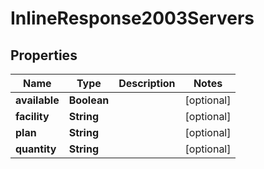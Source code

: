 
# InlineResponse2003Servers

## Properties
Name | Type | Description | Notes
------------ | ------------- | ------------- | -------------
**available** | **Boolean** |  |  [optional]
**facility** | **String** |  |  [optional]
**plan** | **String** |  |  [optional]
**quantity** | **String** |  |  [optional]



